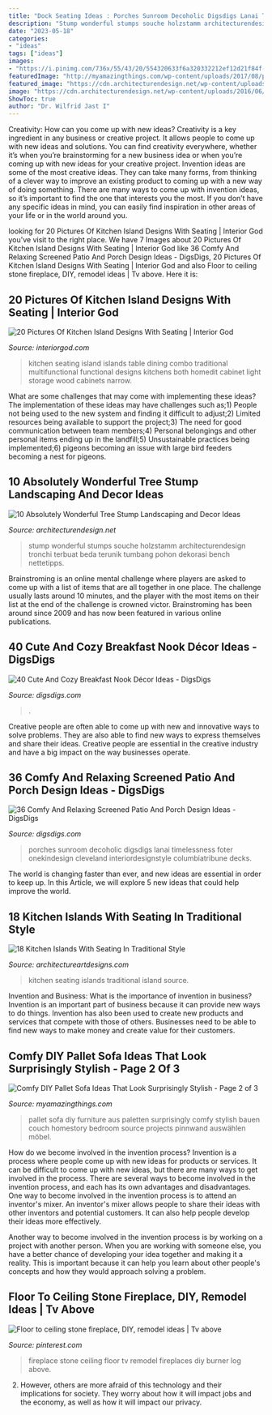 ```yaml
---
title: "Dock Seating Ideas : Porches Sunroom Decoholic Digsdigs Lanai Timelessness Foter Onekindesign Cleveland Interiordesignstyle Columbiatribune Decks"
description: "Stump wonderful stumps souche holzstamm architecturendesign tronchi terbuat beda terunik tumbang pohon dekorasi bench nettetipps"
date: "2023-05-18"
categories:
- "ideas"
tags: ["ideas"]
images:
- "https://i.pinimg.com/736x/55/43/20/554320633f6a320332212ef12d21f84f--stone-fireplaces-ceilings.jpg"
featuredImage: "http://myamazingthings.com/wp-content/uploads/2017/08/pallet-sofa-6.jpg"
featured_image: "https://cdn.architecturendesign.net/wp-content/uploads/2016/06/5-1.jpg"
image: "https://cdn.architecturendesign.net/wp-content/uploads/2016/06/5-1.jpg"
ShowToc: true
author: "Dr. Wilfrid Jast I"
---
```



Creativity: How can you come up with new ideas?
Creativity is a key ingredient in any business or creative project. It allows people to come up with new ideas and solutions. You can find creativity everywhere, whether it’s when you’re brainstorming for a new business idea or when you’re coming up with new ideas for your creative project.
Invention ideas are some of the most creative ideas. They can take many forms, from thinking of a clever way to improve an existing product to coming up with a new way of doing something. There are many ways to come up with invention ideas, so it’s important to find the one that interests you the most. If you don’t have any specific ideas in mind, you can easily find inspiration in other areas of your life or in the world around you.

	

		
looking for 20 Pictures Of Kitchen Island Designs With Seating | Interior God you've visit to the right place. We have 7 Images about 20 Pictures Of Kitchen Island Designs With Seating | Interior God like 36 Comfy And Relaxing Screened Patio And Porch Design Ideas - DigsDigs, 20 Pictures Of Kitchen Island Designs With Seating | Interior God and also Floor to ceiling stone fireplace, DIY, remodel ideas | Tv above. Here it is:
		
    
## 20 Pictures Of Kitchen Island Designs With Seating | Interior God

<img loading=lazy src="http://interiorgod.com/wp-content/uploads/2016/03/Kitchen-Island-With-Storage-Feat-Black-Seating.jpg" onerror="this.onerror=null;this.src='https://tse4.mm.bing.net/th?id=OIP.UJAxvW1uJtQaELtNSd70AQHaJ4&amp;pid=15.1';" alt="20 Pictures Of Kitchen Island Designs With Seating | Interior God">

_Source: interiorgod.com_

>kitchen seating island islands table dining combo traditional multifunctional functional designs kitchens both homedit cabinet light storage wood cabinets narrow. 

	

What are some challenges that may come with implementing these ideas?
The implementation of these ideas may have challenges such as;1) People not being used to the new system and finding it difficult to adjust;2) Limited resources being available to support the project;3) The need for good communication between team members;4) Personal belongings and other personal items ending up in the landfill;5) Unsustainable practices being implemented;6) pigeons becoming an issue with large bird feeders becoming a nest for pigeons.

    
## 10 Absolutely Wonderful Tree Stump Landscaping And Decor Ideas

<img loading=lazy src="https://cdn.architecturendesign.net/wp-content/uploads/2016/06/5-1.jpg" onerror="this.onerror=null;this.src='https://tse4.mm.bing.net/th?id=OIP.dpDU1Lo2vg_bzfy4eKP62gHaEd&amp;pid=15.1';" alt="10 Absolutely Wonderful Tree Stump Landscaping and Decor Ideas">

_Source: architecturendesign.net_

>stump wonderful stumps souche holzstamm architecturendesign tronchi terbuat beda terunik tumbang pohon dekorasi bench nettetipps. 

	

Brainstroming is an online mental challenge where players are asked to come up with a list of items that are all together in one place. The challenge usually lasts around 10 minutes, and the player with the most items on their list at the end of the challenge is crowned victor. Brainstroming has been around since 2009 and has now been featured in various online publications.

    
## 40 Cute And Cozy Breakfast Nook Décor Ideas - DigsDigs

<img loading=lazy src="https://www.digsdigs.com/photos/cute-and-cozy-breakfast-nook-decor-ideas-6.jpg" onerror="this.onerror=null;this.src='https://tse1.mm.bing.net/th?id=OIP.v3s0LlXwJSaG2uFg9YMflwAAAA&amp;pid=15.1';" alt="40 Cute And Cozy Breakfast Nook Décor Ideas - DigsDigs">

_Source: digsdigs.com_

>. 

	

Creative people are often able to come up with new and innovative ways to solve problems. They are also able to find new ways to express themselves and share their ideas. Creative people are essential in the creative industry and have a big impact on the way businesses operate.

    
## 36 Comfy And Relaxing Screened Patio And Porch Design Ideas - DigsDigs

<img loading=lazy src="https://www.digsdigs.com/photos/comfy-and-relaxing-screened-patio-design-ideas-30-554x737.jpg" onerror="this.onerror=null;this.src='https://tse4.mm.bing.net/th?id=OIP.j6HBl8d2bTR50mg9fNBhnAHaJ2&amp;pid=15.1';" alt="36 Comfy And Relaxing Screened Patio And Porch Design Ideas - DigsDigs">

_Source: digsdigs.com_

>porches sunroom decoholic digsdigs lanai timelessness foter onekindesign cleveland interiordesignstyle columbiatribune decks. 

	

The world is changing faster than ever, and new ideas are essential in order to keep up. In this Article, we will explore 5 new ideas that could help improve the world.

    
## 18 Kitchen Islands With Seating In Traditional Style

<img loading=lazy src="https://www.architectureartdesigns.com/wp-content/uploads/2016/10/3-11-630x504.jpg" onerror="this.onerror=null;this.src='https://tse1.mm.bing.net/th?id=OIP.WnEy_XseER4AdndKaZKSCQHaF7&amp;pid=15.1';" alt="18 Kitchen Islands With Seating In Traditional Style">

_Source: architectureartdesigns.com_

>kitchen seating islands traditional island source. 

	

Invention and Business: What is the importance of invention in business?
Invention is an important part of business because it can provide new ways to do things. Invention has also been used to create new products and services that compete with those of others. Businesses need to be able to find new ways to make money and create value for their customers.

    
## Comfy DIY Pallet Sofa Ideas That Look Surprisingly Stylish - Page 2 Of 3

<img loading=lazy src="http://myamazingthings.com/wp-content/uploads/2017/08/pallet-sofa-6.jpg" onerror="this.onerror=null;this.src='https://tse3.mm.bing.net/th?id=OIP.o5hcT3mcxipykayNRvx4RQDhEs&amp;pid=15.1';" alt="Comfy DIY Pallet Sofa Ideas That Look Surprisingly Stylish - Page 2 of 3">

_Source: myamazingthings.com_

>pallet sofa diy furniture aus paletten surprisingly comfy stylish bauen couch homestory bedroom source projects pinnwand auswählen möbel. 

	

How do we become involved in the invention process?
Invention is a process where people come up with new ideas for products or services. It can be difficult to come up with new ideas, but there are many ways to get involved in the process. There are several ways to become involved in the invention process, and each has its own advantages and disadvantages.
One way to become involved in the invention process is to attend an inventor's mixer. An inventor's mixer allows people to share their ideas with other inventors and potential customers. It can also help people develop their ideas more effectively.

Another way to become involved in the invention process is by working on a project with another person. When you are working with someone else, you have a better chance of developing your idea together and making it a reality. This is important because it can help you learn about other people's concepts and how they would approach solving a problem.

    
## Floor To Ceiling Stone Fireplace, DIY, Remodel Ideas | Tv Above

<img loading=lazy src="https://i.pinimg.com/736x/55/43/20/554320633f6a320332212ef12d21f84f--stone-fireplaces-ceilings.jpg" onerror="this.onerror=null;this.src='https://tse3.mm.bing.net/th?id=OIP.8KJP8TUIckjLWw0r0Qx-WAHaNJ&amp;pid=15.1';" alt="Floor to ceiling stone fireplace, DIY, remodel ideas | Tv above">

_Source: pinterest.com_

>fireplace stone ceiling floor tv remodel fireplaces diy burner log above. 

	

2. However, others are more afraid of this technology and their implications for society. They worry about how it will impact jobs and the economy, as well as how it will impact our privacy. 

